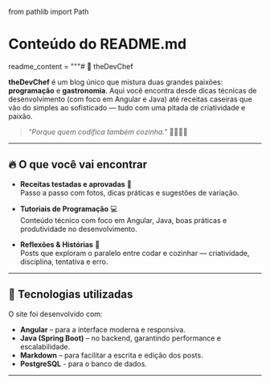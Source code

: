 from pathlib import Path

# Conteúdo do README.md
readme_content = """# 🍳 theDevChef

**theDevChef** é um blog único que mistura duas grandes paixões: **programação** e **gastronomia**. Aqui você encontra desde dicas técnicas de desenvolvimento (com foco em Angular e Java) até receitas caseiras que vão do simples ao sofisticado — tudo com uma pitada de criatividade e paixão.

> _"Porque quem codifica também cozinha."_ 👨‍🍳👨‍💻

---

## 🔥 O que você vai encontrar

- **Receitas testadas e aprovadas** 🍝  
  Passo a passo com fotos, dicas práticas e sugestões de variação.

- **Tutoriais de Programação** 💻  
  Conteúdo técnico com foco em Angular, Java, boas práticas e produtividade no desenvolvimento.

- **Reflexões & Histórias** 🧠  
  Posts que exploram o paralelo entre codar e cozinhar — criatividade, disciplina, tentativa e erro.

---

## 📌 Tecnologias utilizadas

O site foi desenvolvido com:

- **Angular** – para a interface moderna e responsiva.
- **Java (Spring Boot)** – no backend, garantindo performance e escalabilidade.
- **Markdown** – para facilitar a escrita e edição dos posts.
- **PostgreSQL** - para o banco de dados.
---

